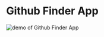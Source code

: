 # Github Finder App


 ![demo of Github Finder App ](https://raw.githubusercontent.com/josephskrzysowski/GithubFinder/master/GithubFinder.gif?raw=true)
